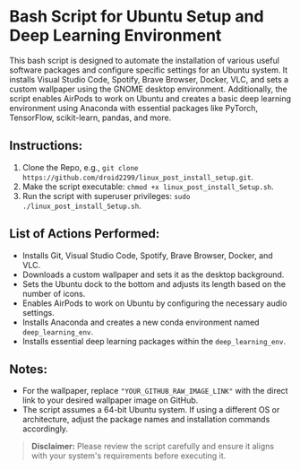 # Bash Script for Ubuntu Setup and Deep Learning Environment

This bash script is designed to automate the installation of various useful software packages and configure specific settings for an Ubuntu system. It installs Visual Studio Code, Spotify, Brave Browser, Docker, VLC, and sets a custom wallpaper using the GNOME desktop environment. Additionally, the script enables AirPods to work on Ubuntu and creates a basic deep learning environment using Anaconda with essential packages like PyTorch, TensorFlow, scikit-learn, pandas, and more.

## Instructions:

1. Clone the Repo, e.g., `git clone https://github.com/droid2299/linux_post_install_setup.git`.
2. Make the script executable: `chmod +x linux_post_install_Setup.sh`.
3. Run the script with superuser privileges: `sudo ./linux_post_install_Setup.sh`.

## List of Actions Performed:

- Installs Git, Visual Studio Code, Spotify, Brave Browser, Docker, and VLC.
- Downloads a custom wallpaper and sets it as the desktop background.
- Sets the Ubuntu dock to the bottom and adjusts its length based on the number of icons.
- Enables AirPods to work on Ubuntu by configuring the necessary audio settings.
- Installs Anaconda and creates a new conda environment named `deep_learning_env`.
- Installs essential deep learning packages within the `deep_learning_env`.

## Notes:

- For the wallpaper, replace `"YOUR_GITHUB_RAW_IMAGE_LINK"` with the direct link to your desired wallpaper image on GitHub.
- The script assumes a 64-bit Ubuntu system. If using a different OS or architecture, adjust the package names and installation commands accordingly.

> **Disclaimer:** Please review the script carefully and ensure it aligns with your system's requirements before executing it.
